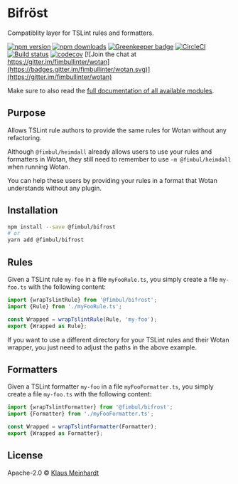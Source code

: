 # Bifröst

Compatiblity layer for TSLint rules and formatters.

[![npm version](https://img.shields.io/npm/v/@fimbul/bifrost.svg)](https://www.npmjs.com/package/@fimbul/bifrost)
[![npm downloads](https://img.shields.io/npm/dm/@fimbul/bifrost.svg)](https://www.npmjs.com/package/@fimbul/bifrost)
[![Greenkeeper badge](https://badges.greenkeeper.io/fimbullinter/wotan.svg)](https://greenkeeper.io/)
[![CircleCI](https://circleci.com/gh/fimbullinter/wotan/tree/master.svg?style=shield)](https://circleci.com/gh/fimbullinter/wotan/tree/master)
[![Build status](https://ci.appveyor.com/api/projects/status/a28dpupxvjljibq3/branch/master?svg=true)](https://ci.appveyor.com/project/ajafff/wotan/branch/master)
[![codecov](https://codecov.io/gh/fimbullinter/wotan/branch/master/graph/badge.svg)](https://codecov.io/gh/fimbullinter/wotan)
[![Join the chat at https://gitter.im/fimbullinter/wotan](https://badges.gitter.im/fimbullinter/wotan.svg)](https://gitter.im/fimbullinter/wotan)

Make sure to also read the [full documentation of all available modules](https://github.com/fimbullinter/wotan#readme).

## Purpose

Allows TSLint rule authors to provide the same rules for Wotan without any refactoring.

Although `@fimbul/heimdall` already allows users to use your rules and formatters in Wotan, they still need to remember to use `-m @fimbul/heimdall` when running Wotan.

You can help these users by providing your rules in a format that Wotan understands without any plugin.

## Installation

```sh
npm install --save @fimbul/bifrost
# or
yarn add @fimbul/bifrost
```

## Rules

Given a TSLint rule `my-foo` in a file `myFooRule.ts`, you simply create a file `my-foo.ts` with the following content:

```ts
import {wrapTslintRule} from '@fimbul/bifrost';
import {Rule} from './myFooRule.ts';

const Wrapped = wrapTslintRule(Rule, 'my-foo');
export {Wrapped as Rule};
```

If you want to use a different directory for your TSLint rules and their Wotan wrapper, you just need to adjust the paths in the above example.

## Formatters

Given a TSLint formatter `my-foo` in a file `myFooFormatter.ts`, you simply create a file `my-foo.ts` with the following content:

```ts
import {wrapTslintFormatter} from '@fimbul/bifrost';
import {Formatter} from './myFooFormatter.ts';

const Wrapped = wrapTslintFormatter(Formatter);
export {Wrapped as Formatter};
```

## License

Apache-2.0 © [Klaus Meinhardt](https://github.com/ajafff)
